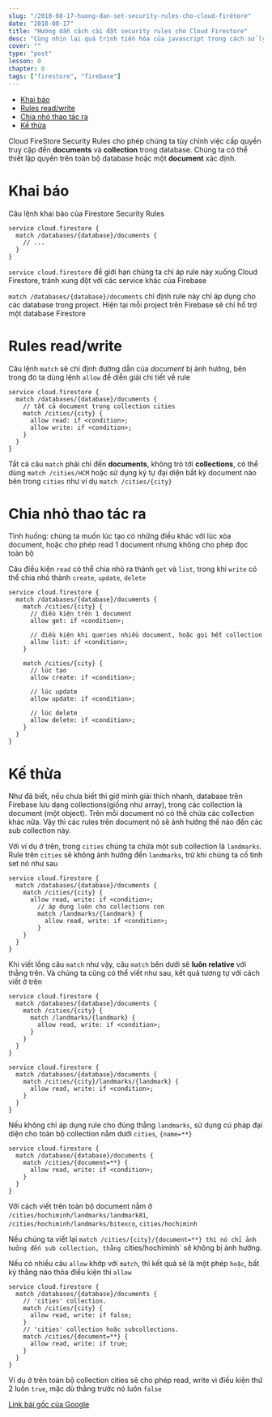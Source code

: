 ```yaml
---
slug: "/2018-08-17-huong-dan-set-security-rules-cho-cloud-firétore"
date: "2018-08-17"
title: "Hướng dẫn cách cài đặt security rules cho Cloud Firestore"
desc: "Cùng nhìn lại quá trình tiến hóa của javascript trong cách sử lý flow"
cover: ""
type: "post"
lesson: 0
chapter: 0
tags: ["firestore", "firebase"]
---
```


<!-- TOC -->

- [Khai báo](#khai-báo)
- [Rules read/write](#rules-readwrite)
- [Chia nhỏ thao tác ra](#chia-nhỏ-thao-tác-ra)
- [Kế thừa](#kế-thừa)

<!-- /TOC -->

Cloud FireStore Security Rules cho phép chúng ta tùy chỉnh việc cấp quyền truy cập đến **documents** và **collection** trong database. Chúng ta có thể thiết lập quyền trên toàn bộ database hoặc một **document** xác định.

# Khai báo

Câu lệnh khai báo của Firestore Security Rules 

```
service cloud.firestore {
  match /databases/{database}/documents {
    // ...
  }
}
```

`service cloud.firestore` để giới hạn chúng ta chỉ áp rule này xuống Cloud Firestore, tránh xung đột với các service khác của Firebase

`match /databases/{database}/documents` chỉ định rule này chỉ áp dụng cho các database trong project. Hiện tại mỗi project trên Firebase sẽ chỉ hổ trợ một database Firestore

# Rules read/write

Câu lệnh `match` sẽ chỉ định đường dẫn của *document* bị ảnh hưởng, bên trong đó ta dùng lệnh `allow` để diễn giải chi tiết về rule

```
service cloud.firestore {
  match /databases/{database}/documents {
    // tất cả document trong collection cities
    match /cities/{city} {
      allow read: if <condition>;
      allow write: if <condition>;
    }
  }
}
```

Tất cả câu `match` phải chỉ đến **documents**, không trỏ tới **collections**, có thể dùng `match /cities/HCM` hoặc sử dụng ký tự đại diện bất kỳ document nào bên trong `cities` như ví dụ `match /cities/{city}`

# Chia nhỏ thao tác ra

Tình huống: chúng ta muốn lúc tạo có những điều khác với lúc xóa document, hoặc cho phép read 1 document nhưng không cho phép đọc toàn bộ

Câu điều kiện `read` có thể chia nhỏ ra thành `get` và `list`, trong khi `write` có thể chia nhỏ thành `create`, `update`, `delete`

```
service cloud.firestore {
  match /databases/{database}/documents {
    match /cities/{city} {
      // điều kiện trên 1 document
      allow get: if <condition>;

      // điều kiện khi queries nhiều document, hoặc gọi hết collection
      allow list: if <condition>;
    }

    match /cities/{city} {
      // lúc tạo
      allow create: if <condition>;

      // lúc update
      allow update: if <condition>;

      // lúc delete
      allow delete: if <condition>;
    }
  }
}
```

# Kế thừa

Như đã biết, nếu chưa biết thì giờ mình giải thích nhanh, database trên Firebase lưu dạng collections(giống như array), trong các collection là document (một object). Trên mỗi document nó có thể chứa các collection khác nữa. Vậy thì các rules trên document nó sẽ ảnh hưởng thế nào đến các sub collection này.

Với ví dụ ở trên, trong `cities` chúng ta chứa một sub collection là `landmarks`. Rule trên `cities` sẽ không ảnh hưởng đến `landmarks`, trừ khi chúng ta cố tình set nó như sau

```
service cloud.firestore {
  match /databases/{database}/documents {
    match /cities/{city} {
      allow read, write: if <condition>;
        // áp dụng luôn cho collections con
        match /landmarks/{landmark} {
          allow read, write: if <condition>;
        }
    }
  }
}
```

Khi viết lồng câu `match` như vậy, câu `match` bên dưới sẽ **luôn relative** với thằng trên. Và chúng ta cũng có thể viết như sau, kết quả tương tự với cách viết ở trên

```
service cloud.firestore {
  match /databases/{database}/documents {
    match /cities/{city} {
      match /landmarks/{landmark} {
        allow read, write: if <condition>;
      }
    }
  }
}
```

```
service cloud.firestore {
  match /databases/{database}/documents {
    match /cities/{city}/landmarks/{landmark} {
      allow read, write: if <condition>;
    }
  }
}
```

Nếu không chỉ áp dụng rule cho đúng thằng `landmarks`, sử dụng cú pháp đại diện cho toàn bộ collection nằm dưới `cities`, `{name=**}`

```
service cloud.firestore {
  match /database/{database}/documents {
    match /cities/{document=**} {
      allow read, write: if <condition>;
    }
  }
}
```

Với cách viết trên toàn bộ document nằm ở `/cities/hochiminh/landmarks/landmark81`, `/cities/hochiminh/landmarks/bitexco`, `cities/hochiminh`

Nếu chúng ta viết lại `match /cities/{city}/{document=**} thì nó chỉ ảnh hưởng đến sub collection, thằng `cities/hochiminh` sẽ không bị ảnh hưởng.

Nếu có nhiều câu `allow` khớp với `match`, thì kết quả sẽ là một phép `hoặc`, bất kỳ thằng nào thõa điều kiện thì `allow`

```
service cloud.firestore {
  match /databases/{database}/documents {
    // 'cities' collection.
    match /cities/{city} {
      allow read, write: if false;
    }
    // 'cities' collection hoặc subcollections.
    match /cities/{document=**} {
      allow read, write: if true;
    }
  }
}
```

Ví dụ ở trên toàn bộ collection cities sẽ cho phép read, write vì điều kiện thứ 2 luôn `true`, mặc dù thằng trước nó luôn `false`


[Link bài gốc của Google](https://firebase.google.com/docs/firestore/security/rules-structure)
